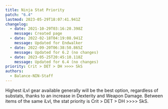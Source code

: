 ```yaml
---
title: Ninja Stat Priority
patch: "6.4"
lastmod: 2023-05-29T18:07:41.941Z
changelog:
  - date: 2021-10-29T03:16:20.398Z
    message: Created page
  - date: 2022-02-18T04:19:08.941Z
    message: Updated for Endwalker
  - date: 2022-09-20T06:38:50.865Z
    message: Updated for 6.2 (no changes)
  - date: 2023-05-25T20:45:10.118Z
    message: Updated for 6.4 (no changes)
priority: Crit > DET > DH >>>> SkS
authors:
  - Balance-NIN-Staff
---
```

Highest iLvl gear available generally will be the best option, regardless of substats, thanks to an increase in Dexterity and Weapon Damage. Between items of the same iLvl, the stat priority is Crit > DET > DH >>>> SkS.